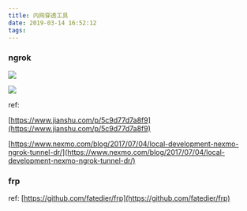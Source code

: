 ```yaml
---
title: 内网穿透工具
date: 2019-03-14 16:52:12
tags:
---
```


### ngrok

<a href="https://i.imgur.com/fY0V9zq.png)"><img src="https://i.imgur.com/fY0V9zq.png)"/></a>

<a href="https://i.imgur.com/pLTYSR3.png)"><img src="https://i.imgur.com/pLTYSR3.png)"/></a>


ref:

[https://www.jianshu.com/p/5c9d77d7a8f9](https://www.jianshu.com/p/5c9d77d7a8f9)

[https://www.nexmo.com/blog/2017/07/04/local-development-nexmo-ngrok-tunnel-dr/](https://www.nexmo.com/blog/2017/07/04/local-development-nexmo-ngrok-tunnel-dr/)



### frp

ref: [https://github.com/fatedier/frp](https://github.com/fatedier/frp)
